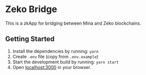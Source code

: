 # Zeko Bridge

This is a zkApp for bridging between Mina and Zeko blockchains.

## Getting Started

1. Install the dependencies by running: `yarn`
2. Create `.env` file (copy from `.env.example`)
3. Start the development build by running: `yarn start`
4. Open [localhost:3000](http://localhost:3000) in your browser.
